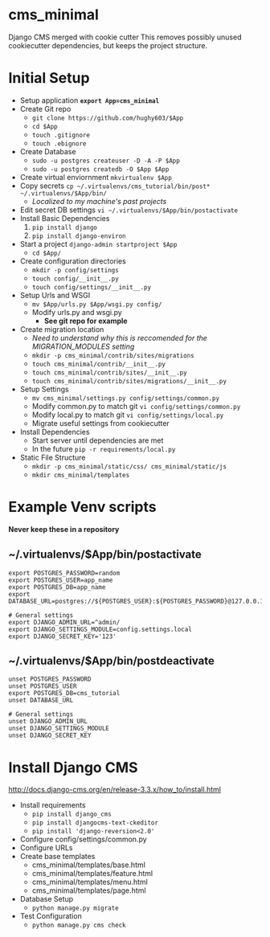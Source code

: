 # cms_minimal
Django CMS merged with cookie cutter
This removes possibly unused cookiecutter dependencies, but keeps
the project structure.

# Initial Setup
- Setup application **`export App=cms_minimal`**
- Create Git repo
  - `git clone https://github.com/hughy603/$App`
  - `cd $App`
  - `touch .gitignore`
  - `touch .ebignore`
- Create Database
  - `sudo -u postgres createuser -D -A -P $App`
  - `sudo -u postgres createdb -O $App $App`
- Create virtual enviornment `mkvirtualenv $App`
- Copy secrets `cp ~/.virtualenvs/cms_tutorial/bin/post* ~/.virtualenvs/$App/bin/`
  - *Localized to my machine's past projects*
- Edit secret DB settings `vi ~/.virtualenvs/$App/bin/postactivate`
- Install Basic Dependencies
  1. `pip install django`
  2. `pip install django-environ`
- Start a project `django-admin startproject $App`
  - `cd $App/`
- Create configuration directories
  - `mkdir -p config/settings`
  - `touch config/__init__.py`
  - `touch config/settings/__init__.py`
- Setup Urls and WSGI
  - `mv $App/urls.py $App/wsgi.py config/`
  - Modify urls.py and wsgi.py
    - **See git repo for example**
- Create migration location
  - *Need to understand why this is reccomended for the MIGRATION_MODULES setting*
  - `mkdir -p cms_minimal/contrib/sites/migrations`
  - `touch cms_minimal/contrib/__init__.py`
  - `touch cms_minimal/contrib/sites/__init__.py`
  - `touch cms_minimal/contrib/sites/migrations/__init__.py`
- Setup Settings
  - `mv cms_minimal/settings.py config/settings/common.py`
  - Modify common.py to match git `vi config/settings/common.py`
  - Modify local.py to match git `vi config/settings/local.py`
  - Migrate useful settings from cookiecutter
- Install Dependencies
  - Start server until dependencies are met
  - In the future `pip -r requirements/local.py`
- Static File Structure
  - `mkdir -p cms_minimal/static/css/ cms_minimal/static/js`
  - `mkdir cms_minimal/templates`

# Example Venv scripts
**Never keep these in a repository**
## ~/.virtualenvs/$App/bin/postactivate
```
export POSTGRES_PASSWORD=random
export POSTGRES_USER=app_name
export POSTGRES_DB=app_name
export DATABASE_URL=postgres://${POSTGRES_USER}:${POSTGRES_PASSWORD}@127.0.0.1:5432/${POSTGRES_DB}

# General settings
export DJANGO_ADMIN_URL=^admin/
export DJANGO_SETTINGS_MODULE=config.settings.local
export DJANGO_SECRET_KEY='123'
```
## ~/.virtualenvs/$App/bin/postdeactivate
```
unset POSTGRES_PASSWORD
unset POSTGRES_USER
export POSTGRES_DB=cms_tutorial
unset DATABASE_URL

# General settings
unset DJANGO_ADMIN_URL
unset DJANGO_SETTINGS_MODULE
unset DJANGO_SECRET_KEY
```

# Install Django CMS
http://docs.django-cms.org/en/release-3.3.x/how_to/install.html
- Install requirements
  - `pip install django_cms`
  - `pip install djangocms-text-ckeditor`
  - `pip install 'django-reversion<2.0'`
- Configure config/settings/common.py
- Configure URLs
- Create base templates
  - cms_minimal/templates/base.html
  - cms_minimal/templates/feature.html
  - cms_minimal/templates/menu.html
  - cms_minimal/templates/page.html
- Database Setup
  - `python manage.py migrate`
- Test Configuration
  - `python manage.py cms check`
